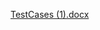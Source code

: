 
[TestCases (1).docx](https://github.com/pavankumar2266/M1_Banking_management_system_Util/files/8163483/TestCases.1.docx)
